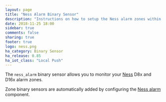 ```yaml
---
layout: page
title: "Ness Alarm Binary Sensor"
description: "Instructions on how to setup the Ness alarm zones within Home Assistant."
date: 2018-11-25 18:00
sidebar: true
comments: false
sharing: true
footer: true
logo: ness.png
ha_category: Binary Sensor
ha_release: 0.85
ha_iot_class: "Local Push"
---
```


The `ness_alarm` binary sensor allows you to monitor your [Ness](http://nesscorporation.com/) D8x and D16x alarm zones.

Zone binary sensors are automatically added by configuring the [Ness alarm](/components/ness_alarm/) component.
